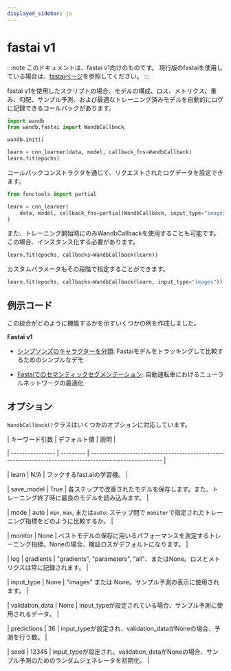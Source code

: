 ```yaml
---
displayed_sidebar: ja
---
```

# fastai v1

:::note
このドキュメントは、fastai v1向けのものです。
現行版のfastaiを使用している場合は、[fastaiページ](../intro.md)を参照してください。
:::

fastai v1を使用したスクリプトの場合、モデルの構成、ロス、メトリクス、重み、勾配、サンプル予測、および最適なトレーニング済みモデルを自動的にログに記録できるコールバックがあります。

```python
import wandb
from wandb.fastai import WandbCallback

wandb.init()

learn = cnn_learner(data, model, callback_fns=WandbCallback)
learn.fit(epochs)
```

コールバックコンストラクタを通じて、リクエストされたログデータを設定できます。

```python
from functools import partial

learn = cnn_learner(
    data, model, callback_fns=partial(WandbCallback, input_type="images")
)
```

また、トレーニング開始時にのみWandbCallbackを使用することも可能です。この場合、インスタンス化する必要があります。
```python
learn.fit(epochs, callbacks=WandbCallback(learn))
```

カスタムパラメータもその段階で指定することができます。

```python
learn.fit(epochs, callbacks=WandbCallback(learn, input_type="images"))
```

## 例示コード

この統合がどのように機能するかを示すいくつかの例を作成しました。

**Fastai v1**

* [シンプソンズのキャラクターを分類](https://github.com/borisdayma/simpsons-fastai): Fastaiモデルをトラッキングして比較するためのシンプルなデモ

* [Fastaiでのセマンティックセグメンテーション](https://github.com/borisdayma/semantic-segmentation): 自動運転車におけるニューラルネットワークの最適化

## オプション

`WandbCallback()`クラスはいくつかのオプションに対応しています。

| キーワード引数     | デフォルト値 | 説明                                                                                                   |

| ---------------- | --------- | -------------------------------------------------------------------------------------------------------- |

| learn            | N/A       | フックするfast.aiの学習機。                                                                               |

| save_model       | True      | 各ステップで改善されたモデルを保存します。また、トレーニング終了時に最良のモデルを読み込みます。            |

| mode             | auto      | `min`, `max`, または`auto`: ステップ間で `monitor`で指定されたトレーニング指標をどのように比較するか。 |

| monitor          | None      | ベストモデルの保存に用いるパフォーマンスを測定するトレーニング指標。Noneの場合、検証ロスがデフォルトになります。 |

| log              | gradients | "gradients", "parameters", "all"、またはNone。ロスとメトリクスは常に記録されます。                      |

| input_type       | None      | "images" または None。サンプル予測の表示に使用されます。                                                   |

| validation_data  | None      | input_typeが設定されている場合、サンプル予測に使用されるデータ。                                       |

| predictions      | 36        | input_typeが設定され、validation_dataがNoneの場合、予測を行う数。                                       |

| seed             | 12345     | input_typeが設定され、validation_dataがNoneの場合、サンプル予測のためのランダムジェネレータを初期化。   |